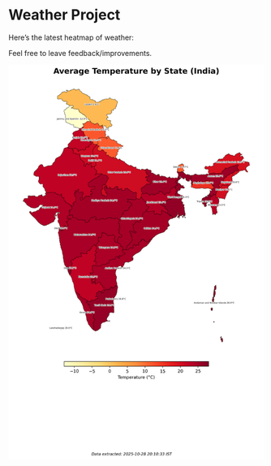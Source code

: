 # Weather Project

Here’s the latest heatmap of weather:

Feel free to leave feedback/improvements.

![India Heatmap](docs/assets/india_heatmap.png?v=00D5E3)
